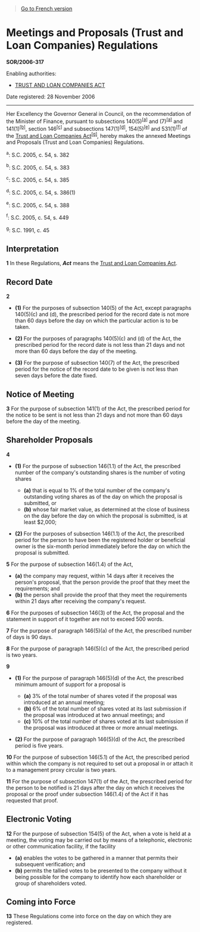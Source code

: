 > [Go to French version](/fr/Règlements/Décrets,%20ordonnances%20et%20règlements%20statutaires/2006/317.md)

# Meetings and Proposals (Trust and Loan Companies) Regulations

**SOR/2006-317**

Enabling authorities: 
- [TRUST AND LOAN COMPANIES ACT](/en/Acts/Statutes%20of%20Canada/1991/c.%2045.md)

Date registered: 28 November 2006

----------

Her Excellency the Governor General in Council, on the recommendation of the Minister of Finance, pursuant to subsections 140(5)<sup><a href='#a_en'>[a]</a></sup> and (7)<sup><a href='#a_en'>[a]</a></sup> and 141(1)<sup><a href='#b_en'>[b]</a></sup>, section 146<sup><a href='#c_en'>[c]</a></sup> and subsections 147(1)<sup><a href='#d_en'>[d]</a></sup>, 154(5)<sup><a href='#e_en'>[e]</a></sup> and 531(1)<sup><a href='#f_en'>[f]</a></sup> of the [Trust and Loan Companies Act](/en/Acts/Statutes%20of%20Canada/1991/c.%2045.md)<sup><a href='#g_en'>[g]</a></sup>, hereby makes the annexed Meetings and Proposals (Trust and Loan Companies) Regulations.

<a name='a_en'><sup>a</sup></a>: S.C. 2005, c. 54, s. 382<br />

<a name='b_en'><sup>b</sup></a>: S.C. 2005, c. 54, s. 383<br />

<a name='c_en'><sup>c</sup></a>: S.C. 2005, c. 54, s. 385<br />

<a name='d_en'><sup>d</sup></a>: S.C. 2005, c. 54, s. 386(1)<br />

<a name='e_en'><sup>e</sup></a>: S.C. 2005, c. 54, s. 388<br />

<a name='f_en'><sup>f</sup></a>: S.C. 2005, c. 54, s. 449<br />

<a name='g_en'><sup>g</sup></a>: S.C. 1991, c. 45<br />




## Interpretation


**1** In these Regulations, ***Act*** means the [Trust and Loan Companies Act](/en/Acts/Statutes%20of%20Canada/1991/c.%2045.md).




## Record Date


**2** 

- **(1)** For the purposes of subsection 140(5) of the Act, except paragraphs 140(5)(c) and (d), the prescribed period for the record date is not more than 60 days before the day on which the particular action is to be taken.

- **(2)** For the purposes of paragraphs 140(5)(c) and (d) of the Act, the prescribed period for the record date is not less than 21 days and not more than 60 days before the day of the meeting.

- **(3)** For the purpose of subsection 140(7) of the Act, the prescribed period for the notice of the record date to be given is not less than seven days before the date fixed.




## Notice of Meeting


**3** For the purpose of subsection 141(1) of the Act, the prescribed period for the notice to be sent is not less than 21 days and not more than 60 days before the day of the meeting.




## Shareholder Proposals


**4** 

- **(1)** For the purpose of subsection 146(1.1) of the Act, the prescribed number of the company's outstanding shares is the number of voting shares
	- **(a)** that is equal to 1% of the total number of the company's outstanding voting shares as of the day on which the proposal is submitted, or
	- **(b)** whose fair market value, as determined at the close of business on the day before the day on which the proposal is submitted, is at least $2,000;

- **(2)** For the purposes of subsection 146(1.1) of the Act, the prescribed period for the person to have been the registered holder or beneficial owner is the six-month period immediately before the day on which the proposal is submitted.



**5** For the purpose of subsection 146(1.4) of the Act,
- **(a)** the company may request, within 14 days after it receives the person's proposal, that the person provide the proof that they meet the requirements; and
- **(b)** the person shall provide the proof that they meet the requirements within 21 days after receiving the company's request.



**6** For the purposes of subsection 146(3) of the Act, the proposal and the statement in support of it together are not to exceed 500 words.



**7** For the purpose of paragraph 146(5)(a) of the Act, the prescribed number of days is 90 days.



**8** For the purpose of paragraph 146(5)(c) of the Act, the prescribed period is two years.



**9** 

- **(1)** For the purpose of paragraph 146(5)(d) of the Act, the prescribed minimum amount of support for a proposal is
	- **(a)** 3% of the total number of shares voted if the proposal was introduced at an annual meeting;
	- **(b)** 6% of the total number of shares voted at its last submission if the proposal was introduced at two annual meetings; and
	- **(c)** 10% of the total number of shares voted at its last submission if the proposal was introduced at three or more annual meetings.

- **(2)** For the purpose of paragraph 146(5)(d) of the Act, the prescribed period is five years.



**10** For the purpose of subsection 146(5.1) of the Act, the prescribed period within which the company is not required to set out a proposal in or attach it to a management proxy circular is two years.



**11** For the purpose of subsection 147(1) of the Act, the prescribed period for the person to be notified is 21 days after the day on which it receives the proposal or the proof under subsection 146(1.4) of the Act if it has requested that proof.




## Electronic Voting


**12** For the purpose of subsection 154(5) of the Act, when a vote is held at a meeting, the voting may be carried out by means of a telephonic, electronic or other communication facility, if the facility
- **(a)** enables the votes to be gathered in a manner that permits their subsequent verification; and
- **(b)** permits the tallied votes to be presented to the company without it being possible for the company to identify how each shareholder or group of shareholders voted.




## Coming into Force


**13** These Regulations come into force on the day on which they are registered.


